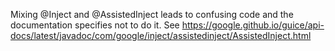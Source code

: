 Mixing @Inject and @AssistedInject leads to confusing code and the documentation
specifies not to do it. See
https://google.github.io/guice/api-docs/latest/javadoc/com/google/inject/assistedinject/AssistedInject.html

